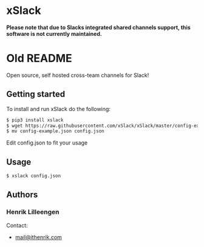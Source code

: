 # xSlack
**Please note that due to Slacks integrated shared channels support, this software is not currently maintained.**

# Old README
Open source, self hosted cross-team channels for Slack!

## Getting started
To install and run xSlack do the following:
```bash
$ pip3 install xslack
$ wget https://raw.githubusercontent.com/xSlack/xSlack/master/config-example.json
$ mv config-example.json config.json
```
Edit config.json to fit your usage

## Usage
```bash
$ xslack config.json
```

## Authors
### Henrik Lilleengen
Contact:
 * mail@ithenrik.com
